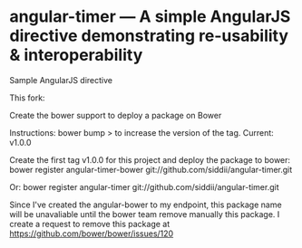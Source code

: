 # angular-timer — A simple AngularJS directive demonstrating re-usability & interoperability

Sample AngularJS directive

This fork:

Create the bower support to deploy a package on Bower

Instructions: 
bower bump > to increase the version of the tag. Current: v1.0.0

Create the first tag v1.0.0 for this project and deploy the package to bower:
bower register angular-timer-bower git://github.com/siddii/angular-timer.git

Or:
bower register angular-timer git://github.com/siddii/angular-timer.git

Since I've created the angular-bower to my endpoint, this package name will be unavaliable until the bower team remove manually this package.
I create a request to remove this package at https://github.com/bower/bower/issues/120


